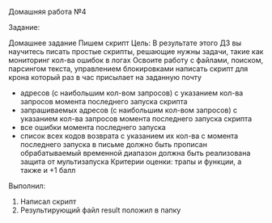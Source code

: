 Домашняя работа №4

Задание:

Домашнее задание
Пишем скрипт
Цель: В результате этого ДЗ вы научитесь писать простые скрипты, решающие нужны задачи, такие как мониторинг кол-ва ошибок в логах Освоите работу с файлами, поиском, парсингом текста, управлением блокировками
написать скрипт для крона
который раз в час присылает на заданную почту
-   адресов (с наибольшим кол-вом запросов) с указанием кол-ва запросов  момента последнего запуска скрипта
-  запрашиваемых адресов (с наибольшим кол-вом запросов) с указанием кол-ва запросов  момента последнего запуска скрипта
- все ошибки  момента последнего запуска
- список всех кодов возврата с указанием их кол-ва с момента последнего запуска
в письме должно быть прописан обрабатываемый временной диапазон
должна быть реализована защита от мультизапуска
Критерии оценки:
трапы и функции, а также  и  +1 балл

Выполнил:

1. Написал скрипт
2. Результирующий файл result положил в папку 
